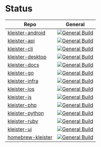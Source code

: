 # Status

| Repo | General |
| --- | --- |
| [kleister-android](https://github.com/kleister/kleister-android) | [![General Build](https://github.com/kleister/kleister-android/actions/workflows/general.yml/badge.svg)](https://github.com/kleister/kleister-android/actions/workflows/general.yml) |
| [kleister-api](https://github.com/kleister/kleister-api) | [![General Build](https://github.com/kleister/kleister-api/actions/workflows/general.yml/badge.svg)](https://github.com/kleister/kleister-api/actions/workflows/general.yml) |
| [kleister-cli](https://github.com/kleister/kleister-cli) | [![General Build](https://github.com/kleister/kleister-cli/actions/workflows/general.yml/badge.svg)](https://github.com/kleister/kleister-cli/actions/workflows/general.yml) |
| [kleister-desktop](https://github.com/kleister/kleister-desktop) | [![General Build](https://github.com/kleister/kleister-desktop/actions/workflows/general.yml/badge.svg)](https://github.com/kleister/kleister-desktop/actions/workflows/general.yml) |
| [kleister-docs](https://github.com/kleister/kleister-docs) | [![General Build](https://github.com/kleister/kleister-docs/actions/workflows/general.yml/badge.svg)](https://github.com/kleister/kleister-docs/actions/workflows/general.yml) |
| [kleister-go](https://github.com/kleister/kleister-go) | [![General Build](https://github.com/kleister/kleister-go/actions/workflows/general.yml/badge.svg)](https://github.com/kleister/kleister-go/actions/workflows/general.yml) |
| [kleister-infra](https://github.com/kleister/kleister-infra) | [![General Build](https://github.com/kleister/kleister-infra/actions/workflows/general.yml/badge.svg)](https://github.com/kleister/kleister-infra/actions/workflows/general.yml) |
| [kleister-ios](https://github.com/kleister/kleister-ios) | [![General Build](https://github.com/kleister/kleister-ios/actions/workflows/general.yml/badge.svg)](https://github.com/kleister/kleister-ios/actions/workflows/general.yml) |
| [kleister-js](https://github.com/kleister/kleister-js) | [![General Build](https://github.com/kleister/kleister-js/actions/workflows/general.yml/badge.svg)](https://github.com/kleister/kleister-js/actions/workflows/general.yml) |
| [kleister-php](https://github.com/kleister/kleister-php) | [![General Build](https://github.com/kleister/kleister-php/actions/workflows/general.yml/badge.svg)](https://github.com/kleister/kleister-php/actions/workflows/general.yml) |
| [kleister-python](https://github.com/kleister/kleister-python) | [![General Build](https://github.com/kleister/kleister-python/actions/workflows/general.yml/badge.svg)](https://github.com/kleister/kleister-python/actions/workflows/general.yml) |
| [kleister-ruby](https://github.com/kleister/kleister-ruby) | [![General Build](https://github.com/kleister/kleister-ruby/actions/workflows/general.yml/badge.svg)](https://github.com/kleister/kleister-ruby/actions/workflows/general.yml) |
| [kleister-ui](https://github.com/kleister/kleister-ui) | [![General Build](https://github.com/kleister/kleister-ui/actions/workflows/general.yml/badge.svg)](https://github.com/kleister/kleister-ui/actions/workflows/general.yml) |
| [homebrew-kleister](https://github.com/kleister/homebrew-kleister) | [![General Build](https://github.com/kleister/homebrew-kleister/actions/workflows/general.yml/badge.svg)](https://github.com/kleister/homebrew-kleister/actions/workflows/general.yml) |
